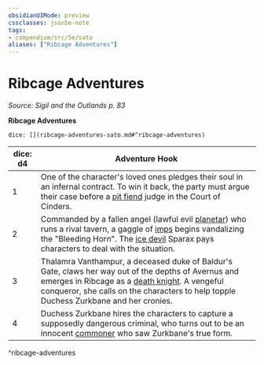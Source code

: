 ```yaml
---
obsidianUIMode: preview
cssclasses: json5e-note
tags:
- compendium/src/5e/sato
aliases: ["Ribcage Adventures"]
---
```

# Ribcage Adventures
*Source: Sigil and the Outlands p. 83* 

**Ribcage Adventures**

`dice: [](ribcage-adventures-sato.md#^ribcage-adventures)`

| dice: d4 | Adventure Hook |
|----------|----------------|
| 1 | One of the character's loved ones pledges their soul in an infernal contract. To win it back, the party must argue their case before a [pit fiend](2-Mechanics/CLI/bestiary/fiend/pit-fiend.md) judge in the Court of Cinders. |
| 2 | Commanded by a fallen angel (lawful evil [planetar](2-Mechanics/CLI/bestiary/celestial/planetar.md)) who runs a rival tavern, a gaggle of [imps](2-Mechanics/CLI/bestiary/fiend/imp.md) begins vandalizing the "Bleeding Horn". The [ice devil](2-Mechanics/CLI/bestiary/fiend/ice-devil.md) Sparax pays characters to deal with the situation. |
| 3 | Thalamra Vanthampur, a deceased duke of Baldur's Gate, claws her way out of the depths of Avernus and emerges in Ribcage as a [death knight](2-Mechanics/CLI/bestiary/undead/death-knight.md). A vengeful conqueror, she calls on the characters to help topple Duchess Zurkbane and her cronies. |
| 4 | Duchess Zurkbane hires the characters to capture a supposedly dangerous criminal, who turns out to be an innocent [commoner](2-Mechanics/CLI/bestiary/humanoid/commoner.md) who saw Zurkbane's true form. |
^ribcage-adventures